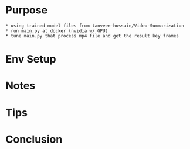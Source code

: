 
# Purpose

```
* using trained model files from tanveer-hussain/Video-Summarization
* run main.py at docker (nvidia w/ GPU)
* tune main.py that process mp4 file and get the result key frames
```

# Env Setup

# Notes

# Tips

# Conclusion



